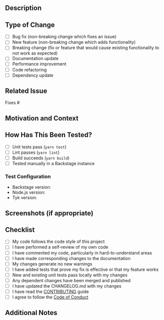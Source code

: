 ## Description

<!-- Provide a clear and concise description of your changes -->

## Type of Change

<!-- Mark the relevant option with an "x" -->

- [ ] Bug fix (non-breaking change which fixes an issue)
- [ ] New feature (non-breaking change which adds functionality)
- [ ] Breaking change (fix or feature that would cause existing functionality to not work as expected)
- [ ] Documentation update
- [ ] Performance improvement
- [ ] Code refactoring
- [ ] Dependency update

## Related Issue

<!-- Link to the issue this PR addresses. Use "Fixes #123" or "Closes #123" to auto-close the issue -->

Fixes #

## Motivation and Context

<!-- Why is this change required? What problem does it solve? -->

## How Has This Been Tested?

<!-- Describe the tests you ran to verify your changes -->

- [ ] Unit tests pass (`yarn test`)
- [ ] Lint passes (`yarn lint`)
- [ ] Build succeeds (`yarn build`)
- [ ] Tested manually in a Backstage instance

### Test Configuration

- Backstage version:
- Node.js version:
- Tyk version:

## Screenshots (if appropriate)

<!-- Add screenshots to help explain your changes -->

## Checklist

<!-- Mark completed items with an "x" -->

- [ ] My code follows the code style of this project
- [ ] I have performed a self-review of my own code
- [ ] I have commented my code, particularly in hard-to-understand areas
- [ ] I have made corresponding changes to the documentation
- [ ] My changes generate no new warnings
- [ ] I have added tests that prove my fix is effective or that my feature works
- [ ] New and existing unit tests pass locally with my changes
- [ ] Any dependent changes have been merged and published
- [ ] I have updated the CHANGELOG.md with my changes
- [ ] I have read the [CONTRIBUTING](../CONTRIBUTING.md) guide
- [ ] I agree to follow the [Code of Conduct](../CODE_OF_CONDUCT.md)

## Additional Notes

<!-- Add any other context about the pull request here -->
